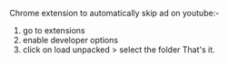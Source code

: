 Chrome extension to automatically skip ad on youtube:-

1) go to extensions
2) enable developer options
3) click on load unpacked > select the folder
That's it.
